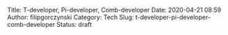 Title: T-developer, Pi-developer, Comb-developer
Date: 2020-04-21 08:59
Author: filipgorczynski
Category: Tech
Slug: t-developer-pi-developer-comb-developer
Status: draft


